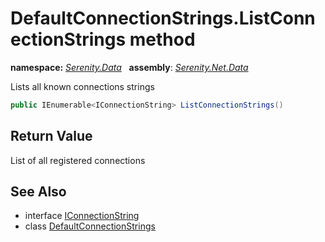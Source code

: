 # DefaultConnectionStrings.ListConnectionStrings method
**namespace:** *[Serenity.Data](../../README.md#serenity.data-namespace)*   **assembly**: *[Serenity.Net.Data](../../README.md)*

Lists all known connections strings

```csharp
public IEnumerable<IConnectionString> ListConnectionStrings()
```

## Return Value

List of all registered connections

## See Also

* interface [IConnectionString](../IConnectionString.md)
* class [DefaultConnectionStrings](../DefaultConnectionStrings.md)